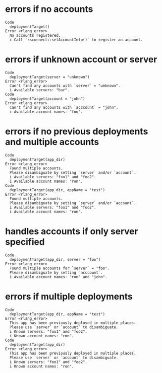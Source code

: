 # errors if no accounts

    Code
      deploymentTarget()
    Error <rlang_error>
      No accounts registered.
      i Call `rsconnect::setAccountInfo()` to register an account.

# errors if unknown account or server

    Code
      deploymentTarget(server = "unknown")
    Error <rlang_error>
      Can't find any accounts with `server` = "unknown".
      i Available servers: "bar".
    Code
      deploymentTarget(account = "john")
    Error <rlang_error>
      Can't find any accounts with `acccount` = "john".
      i Available account names: "foo".

# errors if no previous deployments and multiple accounts

    Code
      deploymentTarget(app_dir)
    Error <rlang_error>
      Found multiple accounts.
      Please disambiguate by setting `server` and/or `account`.
      i Available servers: "foo1" and "foo2".
      i Available account names: "ron".
    Code
      deploymentTarget(app_dir, appName = "test")
    Error <rlang_error>
      Found multiple accounts.
      Please disambiguate by setting `server` and/or `account`.
      i Available servers: "foo1" and "foo2".
      i Available account names: "ron".

# handles accounts if only server specified

    Code
      deploymentTarget(app_dir, server = "foo")
    Error <rlang_error>
      Found multiple accounts for `server` = "foo".
      Please disambiguate by setting `acccount`.
      i Available account names: "ron" and "john".

# errors if multiple deployments

    Code
      deploymentTarget(app_dir, appName = "test")
    Error <rlang_error>
      This app has been previously deployed in multiple places.
      Please use `server` or `account` to disambiguate.
      i Known servers: "foo1" and "foo2".
      i Known account names: "ron".
    Code
      deploymentTarget(app_dir)
    Error <rlang_error>
      This app has been previously deployed in multiple places.
      Please use `server` or `account` to disambiguate.
      i Known servers: "foo1" and "foo2".
      i Known account names: "ron".

